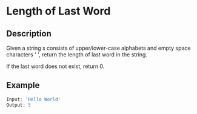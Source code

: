 # Length of Last Word

## Description

Given a string s consists of upper/lower-case alphabets and empty space characters ' ', return the length of last word in the string.

If the last word does not exist, return 0.

## Example

```javascript
Input: 'Hello World'
Output: 5
```
